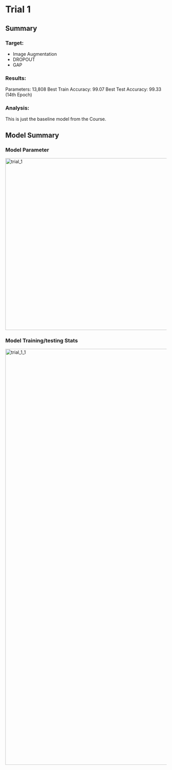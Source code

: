 # Trial 1

## Summary

### Target:

- Image Augmentation
- DROPOUT
- GAP

### Results:
Parameters: 13,808
Best Train Accuracy: 99.07
Best Test Accuracy: 99.33 (14th Epoch)
### Analysis:
This is just the baseline model from the Course.

## Model Summary

### Model Parameter

<img width="537" alt="trial_1" src="https://github.com/divyamarora910/deep-learning-school-of-ai/assets/22102468/b8522a68-53b5-4911-a561-d5ca09614378">

### Model Training/testing Stats
<img width="1300" alt="trial_1_1" src="https://github.com/divyamarora910/deep-learning-school-of-ai/assets/22102468/100a3744-6d99-48bf-ac84-6da100a76b26">


